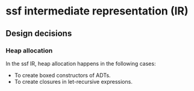 # ssf intermediate representation (IR)

## Design decisions

### Heap allocation

In the ssf IR, heap allocation happens in the following cases:

- To create boxed constructors of ADTs.
- To create closures in let-recursive expressions.
